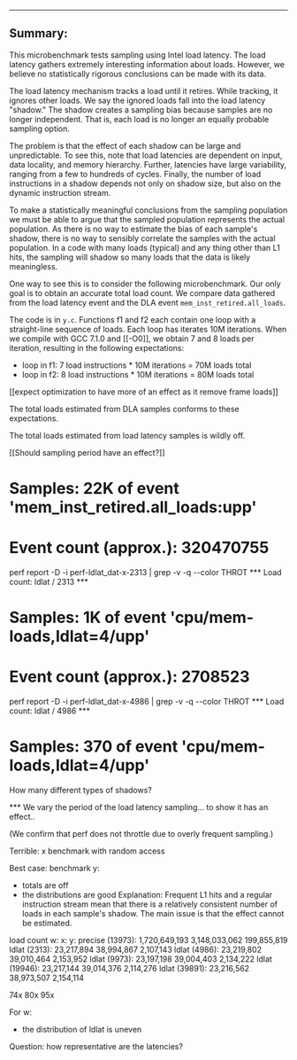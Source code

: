 -----------------------------------------------------------------------------
Summary:
-----------------------------------------------------------------------------

This microbenchmark tests sampling using Intel load latency. The load
latency gathers extremely interesting information about loads. However,
we believe no statistically rigorous conclusions can be made with
its data.

The load latency mechanism tracks a load until it retires. While
tracking, it ignores other loads.  We say the ignored loads fall into
the load latency "shadow." The shadow creates a sampling bias because
samples are no longer independent. That is, each load is no longer an
equally probable sampling option.

The problem is that the effect of each shadow can be large and
unpredictable. To see this, note that load latencies are dependent on
input, data locality, and memory hierarchy. Further, latencies have
large variability, ranging from a few to hundreds of cycles. Finally,
the number of load instructions in a shadow depends not only on shadow
size, but also on the dynamic instruction stream.

To make a statistically meaningful conclusions from the sampling
population we must be able to argue that the sampled population
represents the actual population. As there is no way to estimate the
bias of each sample's shadow, there is no way to sensibly correlate
the samples with the actual population. In a code with many loads
(typical) and any thing other than L1 hits, the sampling will shadow
so many loads that the data is likely meaningless.

One way to see this is to consider the following microbenchmark. Our
only goal is to obtain an accurate total load count. We compare data
gathered from the load latency event and the DLA event
`mem_inst_retired.all_loads`.

The code is in `y.c`. Functions f1 and f2 each contain one loop with a
straight-line sequence of loads. Each loop has iterates 10M
iterations.  When we compile with GCC 7.1.0 and [[-O0]], we obtain 7 and 8
loads per iteration, resulting in the following expectations:
- loop in f1: 7 load instructions * 10M iterations = 70M loads total
- loop in f2: 8 load instructions * 10M iterations = 80M loads total

[[expect optimization to have more of an effect as it remove frame loads]]


The total loads estimated from DLA samples conforms to these expectations.

The total loads estimated from load latency samples is wildly off.

  [[Should sampling period have an effect?]]
  
# Samples: 22K of event 'mem_inst_retired.all_loads:upp'
# Event count (approx.): 320470755
perf report -D -i perf-ldlat_dat-x-2313 | grep -v -q --color THROT
*** Load count: ldlat / 2313 ***
# Samples: 1K of event 'cpu/mem-loads,ldlat=4/upp'
# Event count (approx.): 2708523
perf report -D -i perf-ldlat_dat-x-4986 | grep -v -q --color THROT
*** Load count: ldlat / 4986 ***
# Samples: 370  of event 'cpu/mem-loads,ldlat=4/upp'

  
  How many different types of shadows?

 *** We vary the period of the load latency sampling... to show it has an effect..

(We confirm that perf does not throttle due to overly frequent sampling.)


Terrible: x benchmark with random access

Best case: benchmark y:
 - totals are off
 - the distributions are good
Explanation: Frequent L1 hits and a regular instruction stream mean that there is a relatively consistent number of loads in each sample's shadow. The main issue is that the effect cannot be estimated.


  load count       w:              x:              y:
  precise (13973): 1,720,649,193   3,148,033,062   199,855,819
  ldlat    (2313):    23,217,894      38,994,867     2,107,143
  ldlat    (4986):    23,219,802      39,010,464     2,153,952
  ldlat    (9973):    23,197,198      39,004,403     2,134,222
  ldlat   (19946):    23,217,144      39,014,376     2,114,276
  ldlat   (39891):    23,216,562      38,973,507     2,154,114

   74x  80x  95x


For w: 
- the distribution of ldlat is uneven

Question: how representative are the latencies?


